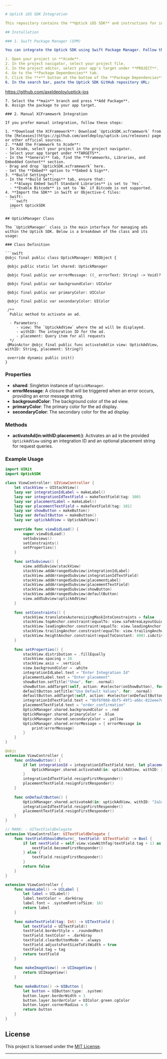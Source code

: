```yaml
---

# Uptick iOS SDK Integration

This repository contains the **Uptick iOS SDK** and instructions for integrating it into your iOS app. You can integrate the SDK via **Swift Package Manager (SPM)** or **manually** by adding the provided **XCFramework**.

## Installation

### 1. Swift Package Manager (SPM)

You can integrate the Uptick SDK using Swift Package Manager. Follow these steps:

1. Open your project in **Xcode**.
2. In the project navigator, select your project file.
3. In the project editor, select your app's target under **PROJECT**.
4. Go to the **Package Dependencies** tab.
5. Click the **+** button at the bottom of the **Package Dependencies** section.
6. In the search bar, paste the Uptick SDK GitHub repository URL:
   ```
   https://github.com/axeldeploy/uptick-ios
   ```
7. Select the **main** branch and press **Add Package**.
8. Assign the package to your app target.

### 2. Manual XCFramework Integration

If you prefer manual integration, follow these steps:

1. **Download the XCFramework**: Download `UptickSDK.xcframework` from the [Releases](https://github.com/axeldeploy/uptick-ios/releases) page or other official sources.
2. **Add the Framework to Xcode**:
   - In Xcode, select your project in the project navigator.
   - Select your app target under **TARGETS**.
   - In the **General** tab, find the **Frameworks, Libraries, and Embedded Content** section.
   - Drag and drop `UptickSDK.xcframework` here.
   - Set the **Embed** option to **Embed & Sign**.
3. **Build Settings**:
   - In the **Build Settings** tab, ensure that:
     - **Always Embed Swift Standard Libraries** is set to `Yes`.
     - **Enable Bitcode** is set to `No` if Bitcode is not supported.
4. **Import the SDK** in Swift or Objective-C files:
   - Swift:
     ```swift
     import UptickSDK
     ```

## UptickManager Class

The `UptickManager` class is the main interface for managing ads within the Uptick SDK. Below is a breakdown of the class and its usage:

### Class Definition

```swift
@objc final public class UptickManager: NSObject {

    @objc public static let shared: UptickManager

    @objc final public var errorMessage: ((_ errorText: String) -> Void)?

    @objc final public var backgroundColor: UIColor

    @objc final public var primaryColor: UIColor

    @objc final public var secondaryColor: UIColor

    /**
     Public method to activate an ad.
     
     - Parameters:
        - view: The `UptickAdView` where the ad will be displayed.
        - withID: The integration ID for the ad.
        - placement: Query item for all requests
     */
    @MainActor @objc final public func activateAd(in view: UptickAdView, withID: String, placement: String?)

    override dynamic public init()
}
```

### Properties

- **shared**: Singleton instance of `UptickManager`.
- **errorMessage**: A closure that will be triggered when an error occurs, providing an error message string.
- **backgroundColor**: The background color of the ad view.
- **primaryColor**: The primary color for the ad display.
- **secondaryColor**: The secondary color for the ad display.

### Methods

- **activateAd(in:withID:placement:)**: Activates an ad in the provided `UptickAdView` using an integration ID and an optional placement string for request queries.

### Example Usage

```swift
import UIKit
import UptickSDK

class ViewController: UIViewController {
    let stackView = UIStackView()
    lazy var integrationIdLabel = makeLabel()
    lazy var integrationIdTextField = makeTextField(tag: 100)
    lazy var placementLabel = makeLabel()
    lazy var placementTextField = makeTextField(tag: 101)
    lazy var showButton = makeButton()
    lazy var defaultButton = makeButton()
    lazy var uptickAdView = UptickAdView()
    
    override func viewDidLoad() {
        super.viewDidLoad()
        setSubviews()
        setConstraints()
        setProperties()
    }
    
    func setSubviews() {
        view.addSubview(stackView)
        stackView.addArrangedSubview(integrationIdLabel)
        stackView.addArrangedSubview(integrationIdTextField)
        stackView.addArrangedSubview(placementLabel)
        stackView.addArrangedSubview(placementTextField)
        stackView.addArrangedSubview(showButton)
        stackView.addArrangedSubview(defaultButton)
        view.addSubview(uptickAdView)
    }
    
    func setConstraints() {
        stackView.translatesAutoresizingMaskIntoConstraints = false
        stackView.topAnchor.constraint(equalTo: view.safeAreaLayoutGuide.topAnchor, constant: 16).isActive = true
        stackView.leadingAnchor.constraint(equalTo: view.leadingAnchor, constant: 16).isActive = true
        stackView.trailingAnchor.constraint(equalTo: view.trailingAnchor, constant: -16).isActive = true
        stackView.heightAnchor.constraint(equalToConstant: 400).isActive = true
    }
    
    func setProperties() {
        stackView.distribution = .fillEqually
        stackView.spacing = 16
        stackView.axis = .vertical
        view.backgroundColor = .white
        integrationIdLabel.text = "Enter Integration Id"
        placementLabel.text = "Enter placement"
        showButton.setTitle("Show", for: .normal)
        showButton.addTarget(self, action: #selector(onShowButton), for: .touchUpInside)
        defaultButton.setTitle("Use Default Values", for: .normal)
        defaultButton.addTarget(self, action: #selector(onDefaultButton), for: .touchUpInside)
        integrationIdTextField.text = "0bf6f068-6bf5-49f1-a6bc-822eee7d4db3"
        placementTextField.text = "order_confirmation"
        UptickManager.shared.backgroundColor = .red
        UptickManager.shared.primaryColor = .blue
        UptickManager.shared.secondaryColor = .yellow
        UptickManager.shared.errorMessage = { errorMessage in
            print(errorMessage)
        }
    }
}

@objc
extension ViewController {
    func onShowButton() {
        if let integrationId = integrationIdTextField.text, let placement = placementTextField.text {
            UptickManager.shared.activateAd(in: uptickAdView, withID: integrationId, placement: placement)
        }
        integrationIdTextField.resignFirstResponder()
        placementTextField.resignFirstResponder()
    }
    
    func onDefaultButton() {
        UptickManager.shared.activateAd(in: uptickAdView, withID: "2a1c3b6e-e148-45e5-bd43-ea0b1c11dad0", placement: "order_confirmation")
        integrationIdTextField.resignFirstResponder()
        placementTextField.resignFirstResponder()
    }
}

// MARK: - UITextFieldDelegate
extension ViewController: UITextFieldDelegate {
    func textFieldShouldReturn(_ textField: UITextField) -> Bool {
        if let nextField = self.view.viewWithTag(textField.tag + 1) as? UITextField {
            nextField.becomeFirstResponder()
        } else {
            textField.resignFirstResponder()
        }
        return false
    }
}

extension ViewController {
    func makeLabel() -> UILabel {
        let label = UILabel()
        label.textColor = .darkGray
        label.font = .systemFont(ofSize: 16)
        return label
    }
    
    func makeTextField(tag: Int) -> UITextField {
        let textField = UITextField()
        textField.borderStyle = .roundedRect
        textField.textColor = .darkGray
        textField.clearButtonMode = .always
        textField.adjustsFontSizeToFitWidth = true
        textField.tag = tag
        return textField
    }
    
    func makeImageView() -> UIImageView {
        return UIImageView()
    }
    
    func makeButton() -> UIButton {
        let button = UIButton(type: .system)
        button.layer.borderWidth = 1
        button.layer.borderColor = UIColor.green.cgColor
        button.layer.cornerRadius = 8
        return button
    }
}


```

## License

This project is licensed under the [MIT License](LICENSE).

---
```

